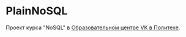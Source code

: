 # PlainNoSQL
Проект курса "NoSQL" в [Образовательном центре VK в Политехе](https://polis.vk.company/).
